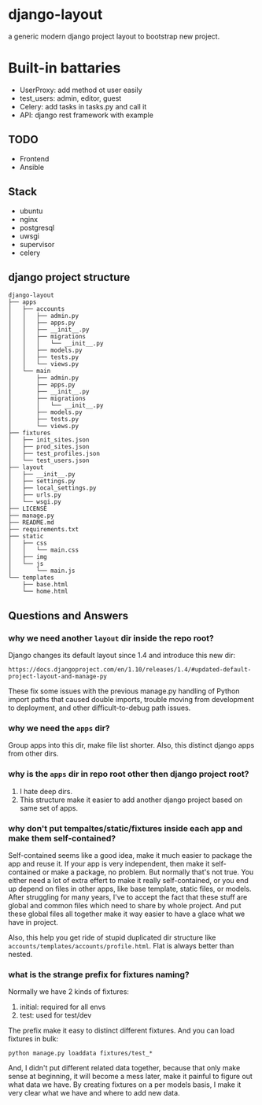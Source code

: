 # django-layout
a generic modern django project layout to bootstrap new project.

# Built-in battaries
- UserProxy: add method ot user easily
- test_users: admin, editor, guest
- Celery: add tasks in tasks.py and call it
- API: django rest framework with example

## TODO
- Frontend
- Ansible

## Stack

- ubuntu
- nginx
- postgresql
- uwsgi
- supervisor
- celery

## django project structure

    django-layout
    ├── apps
    │   ├── accounts
    │   │   ├── admin.py
    │   │   ├── apps.py
    │   │   ├── __init__.py
    │   │   ├── migrations
    │   │   │   └── __init__.py
    │   │   ├── models.py
    │   │   ├── tests.py
    │   │   └── views.py
    │   └── main
    │       ├── admin.py
    │       ├── apps.py
    │       ├── __init__.py
    │       ├── migrations
    │       │   └── __init__.py
    │       ├── models.py
    │       ├── tests.py
    │       └── views.py
    ├── fixtures
    │   ├── init_sites.json
    │   ├── prod_sites.json
    │   ├── test_profiles.json
    │   └── test_users.json
    ├── layout
    │   ├── __init__.py
    │   ├── settings.py
    │   ├── local_settings.py
    │   ├── urls.py
    │   └── wsgi.py
    ├── LICENSE
    ├── manage.py
    ├── README.md
    ├── requirements.txt
    ├── static
    │   ├── css
    │   │   └── main.css
    │   ├── img
    │   └── js
    │       └── main.js
    └── templates
        ├── base.html
        └── home.html

## Questions and Answers

### why we need another `layout` dir inside the repo root?
Django changes its default layout since 1.4 and introduce this new dir:

    https://docs.djangoproject.com/en/1.10/releases/1.4/#updated-default-project-layout-and-manage-py

These fix some issues with the previous manage.py handling of Python
import paths that caused double imports, trouble moving from development
to deployment, and other difficult-to-debug path issues.

### why we need the `apps` dir?
Group apps into this dir, make file list shorter.
Also, this distinct django apps from other dirs.

### why is the `apps` dir in repo root other then django project root?
1. I hate deep dirs.
2. This structure make it easier to add another django project based on same set of apps.

### why don't put tempaltes/static/fixtures inside each app and make them self-contained?
Self-contained seems like a good idea, make it much easier to package
the app and reuse it. If your app is very independent, then make it
self-contained or make a package, no problem. But normally that's not
true. You either need a lot of extra effert to make it really
self-contained, or you end up depend on files in other apps, like base
template, static files, or models. After struggling for many years,
I've to accept the fact that these stuff are global and common files
which need to share by whole project. And put these global files all
together make it way easier to have a glace what we have in project.

Also, this help you get ride of stupid duplicated dir structure like
`accounts/templates/accounts/profile.html`. Flat is always better
than nested.

### what is the strange prefix for fixtures naming?
Normally we have 2 kinds of fixtures:
1. initial: required for all envs
2. test: used for test/dev

The prefix make it easy to distinct different fixtures. And you can load fixtures in bulk:

    python manage.py loaddata fixtures/test_*

And, I didn't put different related data together, because that only
make sense at beginning, it will become a mess later, make it painful to
figure out what data we have.
By creating fixtures on a per models basis, I make it very clear what we have
and where to add new data.

